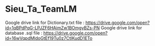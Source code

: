# Sieu_Ta_TeamLM
Google drive link for Dictionary.txt file : https://drive.google.com/open?id=1qBPdPqG-LPJZF6HAimZw1BOmgyBZs-PN
Google drive link for database .sql file : https://drive.google.com/open?id=16wVqpdMldoGtEf19Tu0z7CtIKudD1ETo
